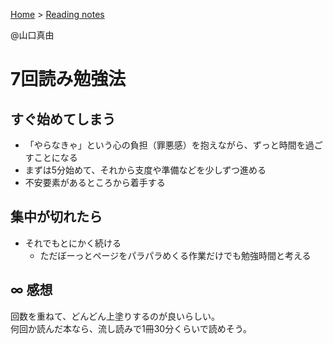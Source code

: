 <style>section h1 { color: #069; }</style>

[Home](/) > [Reading notes](/reading_notes/)

@山口真由

7回読み勉強法
===


## すぐ始めてしまう

* 「やらなきゃ」という心の負担（罪悪感）を抱えながら、ずっと時間を過ごすことになる
* まずは5分始めて、それから支度や準備などを少しずつ進める
* 不安要素があるところから着手する


## 集中が切れたら

* それでもとにかく続ける
  * ただぼーっとページをパラパラめくる作業だけでも勉強時間と考える


## ∞ 感想

回数を重ねて、どんどん上塗りするのが良いらしい。<br>
何回か読んだ本なら、流し読みで1冊30分くらいで読めそう。
